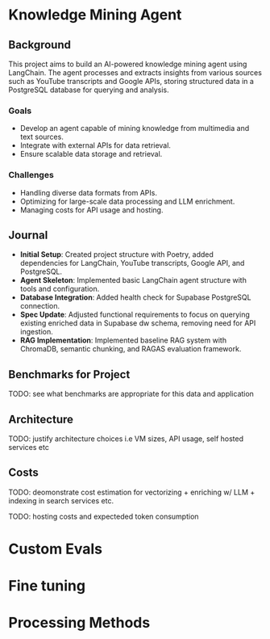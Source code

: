 # Knowledge Mining Agent

## Background
This project aims to build an AI-powered knowledge mining agent using LangChain. The agent processes and extracts insights from various sources such as YouTube transcripts and Google APIs, storing structured data in a PostgreSQL database for querying and analysis.

### Goals
- Develop an agent capable of mining knowledge from multimedia and text sources.
- Integrate with external APIs for data retrieval.
- Ensure scalable data storage and retrieval.

### Challenges
- Handling diverse data formats from APIs.
- Optimizing for large-scale data processing and LLM enrichment.
- Managing costs for API usage and hosting.

## Journal
- **Initial Setup**: Created project structure with Poetry, added dependencies for LangChain, YouTube transcripts, Google API, and PostgreSQL.
- **Agent Skeleton**: Implemented basic LangChain agent structure with tools and configuration.
- **Database Integration**: Added health check for Supabase PostgreSQL connection.
- **Spec Update**: Adjusted functional requirements to focus on querying existing enriched data in Supabase dw schema, removing need for API ingestion.
- **RAG Implementation**: Implemented baseline RAG system with ChromaDB, semantic chunking, and RAGAS evaluation framework.

## Benchmarks for Project
TODO: see what benchmarks are appropriate for this data and application

## Architecture
TODO: justify architecture choices i.e VM sizes, API usage, self hosted services etc 

## Costs
TODO: deomonstrate cost estimation for vectorizing + enriching w/ LLM + indexing in search services etc.

TODO: hosting costs and expecteded token consumption

# Custom Evals

# Fine tuning

# Processing Methods




